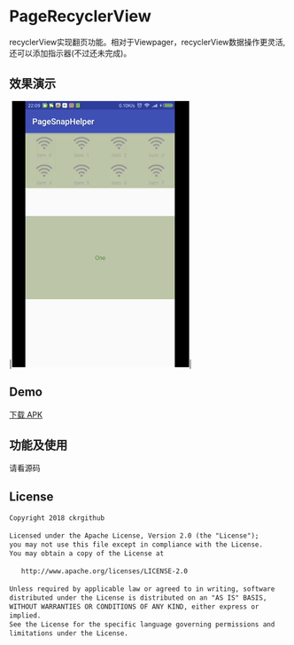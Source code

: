 # PageRecyclerView
recyclerView实现翻页功能。相对于Viewpager，recyclerView数据操作更灵活,还可以添加指示器(不过还未完成)。

## 效果演示

|![](screenRecorder/Screenshot_1.gif)|

## Demo
[下载 APK](apk/app-debug.apk)

## 功能及使用
请看源码

License
-------

    Copyright 2018 ckrgithub

    Licensed under the Apache License, Version 2.0 (the "License");
    you may not use this file except in compliance with the License.
    You may obtain a copy of the License at

       http://www.apache.org/licenses/LICENSE-2.0

    Unless required by applicable law or agreed to in writing, software
    distributed under the License is distributed on an "AS IS" BASIS,
    WITHOUT WARRANTIES OR CONDITIONS OF ANY KIND, either express or implied.
    See the License for the specific language governing permissions and
    limitations under the License.
